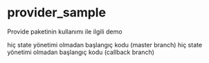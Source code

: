 # provider_sample

Provide paketinin kullanımı ile ilgili demo

hiç state yönetimi olmadan başlangıç kodu (master branch)
hiç state yönetimi olmadan başlangıç kodu (callback branch)